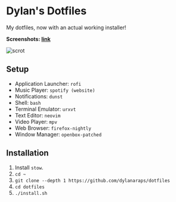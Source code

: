 # Dylan's Dotfiles

My dotfiles, now with an actual working installer!

**Screenshots: [link](https://www.reddit.com/r/unixporn/search?q=author%3Adylan112&sort=new&restrict_sr=on&t=all)**

![scrot](https://i.imgur.com/AoME7yC.png)


## Setup

- Application Launcher: `rofi`
- Music Player: `spotify (website)`
- Notifications: `dunst`
- Shell: `bash`
- Terminal Emulator: `urxvt`
- Text Editor: `neovim`
- Video Player: `mpv`
- Web Browser: `firefox-nightly`
- Window Manager: `openbox-patched`


## Installation

1. Install `stow`.
2. `cd ~`
3. `git clone --depth 1 https://github.com/dylanaraps/dotfiles`
4. `cd dotfiles`
5. `./install.sh`
